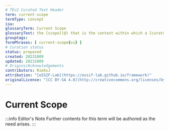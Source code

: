 ```yaml
---
# TEv2 Curated Text Header
term: current-scope
termType: concept
isa:
glossaryTerm: Current Scope
glossaryText: the [scope](@) that is the context within which a [curator](@) is acting, or a tool is being called.
grouptags:
formPhrases: [ current-scope{ss} ]
# Curation status
status: proposed
created: 20231009
updated: 20231009
# Origins/Acknowledgements
contributors: RieksJ
attribution: "[eSSIF-Lab](https://essif-lab.github.io/framework)"
originalLicense: "[CC BY-SA 4.0](http://creativecommons.org/licenses/by-sa/4.0/?ref=chooser-v1)"
---
```


# Current Scope

:::info Editor's Note
Further contents for this term will be authored as the need arises.
:::